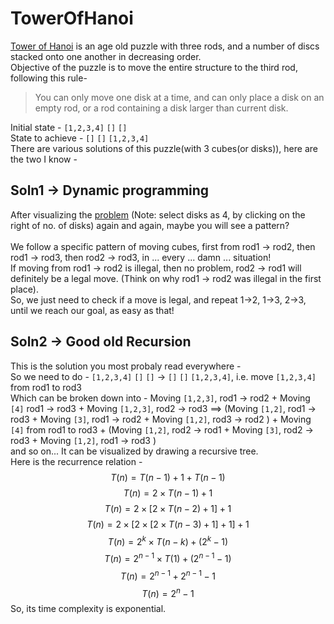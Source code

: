# TowerOfHanoi

[Tower of Hanoi](https://en.wikipedia.org/wiki/Tower_of_Hanoi) is an age old puzzle with three rods, and a number of discs stacked onto one another in decreasing order. <br>
Objective of the puzzle is to move the entire structure to the third rod, following this rule- 
> You can only move one disk at a time, and can only place a disk on an empty rod, or a rod containing a disk larger than current disk.

Initial state - `[1,2,3,4]` `[]` `[]` <br>
State to achieve - `[]` `[]` `[1,2,3,4]` <br>
There are various solutions of this puzzle(with 3 cubes(or disks)), here are the two I know -  

## Soln1 -> Dynamic programming

After visualizing the [problem](https://yongdanielliang.github.io/animation/web/TowerOfHanoi.html) (Note: select disks as 4, by clicking on the right of no. of disks) again and again, maybe you will see a pattern? <br> <br>
We follow a specific pattern of moving cubes, first from rod1 -> rod2, then rod1 -> rod3, then rod2 -> rod3, in ... every ... damn ... situation! <br>
If moving from rod1 -> rod2 is illegal, then no problem, rod2 -> rod1 will definitely be a legal move. (Think on why rod1 -> rod2 was illegal in the first place). <br>
So, we just need to check if a move is legal, and repeat 1->2, 1->3, 2->3, until we reach our goal, as easy as that!

## Soln2 -> Good old Recursion

This is the solution you most probaly read everywhere - <br>
So we need to do - `[1,2,3,4]` `[]` `[]` $\rightarrow$ `[]` `[]` `[1,2,3,4]`, i.e. move `[1,2,3,4]` from rod1 to rod3 <br>
Which can be broken down into - Moving `[1,2,3]`, rod1 -> rod2 + Moving `[4]` rod1 -> rod3 + Moving `[1,2,3]`, rod2 -> rod3
$\implies$ (Moving `[1,2]`, rod1 -> rod3 + Moving `[3]`, rod1 -> rod2 + Moving `[1,2]`, rod3 -> rod2 ) + Moving `[4]` from rod1 to rod3 + (Moving `[1,2]`, rod2 -> rod1 + Moving `[3]`, rod2 -> rod3 + Moving `[1,2]`, rod1 -> rod3 ) <br>
and so on...
It can be visualized by drawing a recursive tree. <br>
Here is the recurrence relation - <br>
$$T(n) = T(n-1) + 1 + T(n-1)$$
$$T(n) = 2\times T(n-1) + 1$$
$$T(n) = 2\times[2\times T(n-2) + 1] + 1$$
$$T(n) = 2\times [2\times [2\times T(n-3) + 1] + 1] + 1$$
$$T(n) = 2^{k} \times T(n-k) + (2^{k}-1)$$
$$T(n) = 2^{n-1} \times T(1) + (2^{n-1}-1)$$
$$T(n) = 2^{n-1} + 2^{n-1}-1$$
$$T(n) = 2^{n}-1$$
So, its time complexity is exponential.
